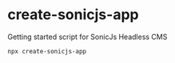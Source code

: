 # create-sonicjs-app
Getting started script for SonicJs Headless CMS

```
npx create-sonicjs-app
```